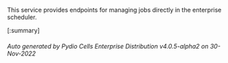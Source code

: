 






This service provides endpoints for managing jobs directly in the enterprise scheduler.

[:summary]

###### Auto generated by Pydio Cells Enterprise Distribution v4.0.5-alpha2 on 30-Nov-2022
